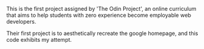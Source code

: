 This is the first project assigned by 'The Odin Project', an online curriculum that aims to help students with zero experience become employable web developers.

Their first project is to aesthetically recreate the google homepage, and this code exhibits my attempt.
